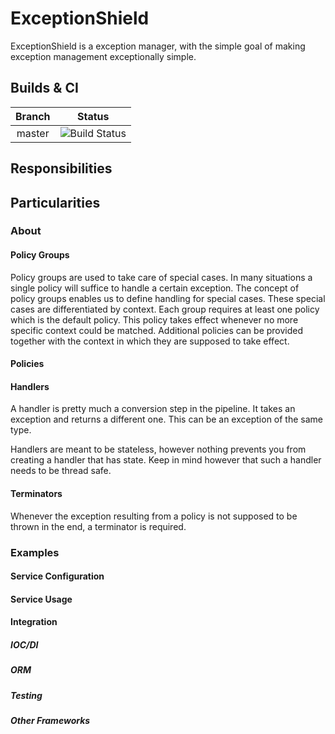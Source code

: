 # ExceptionShield

ExceptionShield is a exception manager, with the simple goal of making exception management exceptionally simple.

## Builds & CI

| Branch      | Status           |
|:-----------:|:----------------:|
| master      | ![Build Status](https://matthias-jansen.visualstudio.com/_apis/public/build/definitions/b510d81b-9eed-4f52-be90-b5b864a4aa98/4/badge) |

## Responsibilities
## Particularities

### About

#### Policy Groups

Policy groups are used to take care of special cases. In many situations a single policy will suffice to handle a certain exception.
The concept of policy groups enables us to define handling for special cases. These special cases are differentiated by context.
Each group requires at least one policy which is the default policy. This policy takes effect whenever no more specific context could be matched.
Additional policies can be provided together with the context in which they are supposed to take effect.

#### Policies

#### Handlers

A handler is pretty much a conversion step in the pipeline.
It takes an exception and returns a different one.
This can be an exception of the same type.

Handlers are meant to be stateless, however nothing prevents you from creating a handler that has state.
Keep in mind however that such a handler needs to be thread safe.

#### Terminators

Whenever the exception resulting from a policy is not supposed to be thrown in the end, a terminator is required.

### Examples

#### Service Configuration

#### Service Usage

#### Integration
##### IOC/DI
##### ORM
##### Testing
##### Other Frameworks
